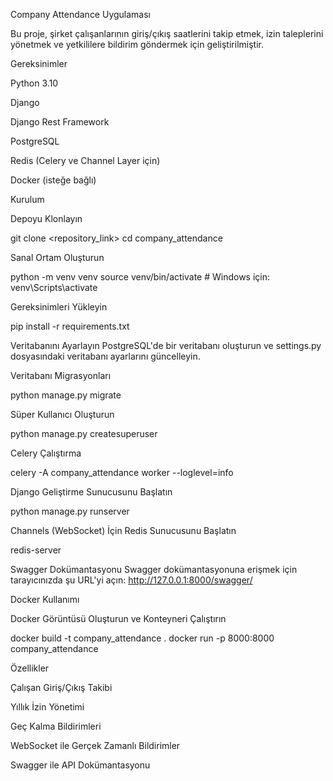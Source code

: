 Company Attendance Uygulaması

Bu proje, şirket çalışanlarının giriş/çıkış saatlerini takip etmek, izin taleplerini yönetmek ve yetkililere bildirim göndermek için geliştirilmiştir.

Gereksinimler

Python 3.10

Django

Django Rest Framework

PostgreSQL

Redis (Celery ve Channel Layer için)

Docker (isteğe bağlı)

Kurulum

Depoyu Klonlayın

git clone <repository_link>
cd company_attendance

Sanal Ortam Oluşturun

python -m venv venv
source venv/bin/activate  # Windows için: venv\Scripts\activate

Gereksinimleri Yükleyin

pip install -r requirements.txt

Veritabanını Ayarlayın
PostgreSQL'de bir veritabanı oluşturun ve settings.py dosyasındaki veritabanı ayarlarını güncelleyin.

Veritabanı Migrasyonları

python manage.py migrate

Süper Kullanıcı Oluşturun

python manage.py createsuperuser

Celery Çalıştırma

celery -A company_attendance worker --loglevel=info

Django Geliştirme Sunucusunu Başlatın

python manage.py runserver

Channels (WebSocket) İçin Redis Sunucusunu Başlatın

redis-server

Swagger Dokümantasyonu
Swagger dokümantasyonuna erişmek için tarayıcınızda şu URL'yi açın: http://127.0.0.1:8000/swagger/

Docker Kullanımı

Docker Görüntüsü Oluşturun ve Konteyneri Çalıştırın

docker build -t company_attendance .
docker run -p 8000:8000 company_attendance

Özellikler

Çalışan Giriş/Çıkış Takibi

Yıllık İzin Yönetimi

Geç Kalma Bildirimleri

WebSocket ile Gerçek Zamanlı Bildirimler

Swagger ile API Dokümantasyonu
